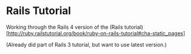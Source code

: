# Rails Tutorial

Working through the Rails 4 version of the (Rails tutorial)[http://ruby.railstutorial.org/book/ruby-on-rails-tutorial#cha-static_pages]

(Already did part of Rails 3 tutorial, but want to use latest version.)
